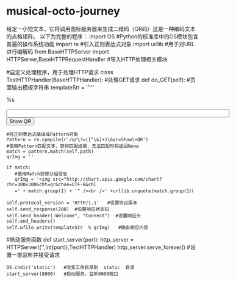# musical-octo-journey
给定一小短文本，它将调用图标服务器来生成二维码（QR码）这是一种编码文本的点格矩阵。
以下为完整的程序：
import OS      #Python的标准库中的OS模块包含普遍的操作系统功能
import re      #引入正则表达式对象
import urllib  #用于对URL进行编解码
from BaseHTTPServer import HTTPServer,BaseHTTPRequestHandler   #导入HTTP处理相关模块


#自定义处理程序，用于处理HTTP请求
class TestHTTPHandler(BaseHTTPHandler):
      #处理GET请求
      def do_GET(self):
      #页面输出模板字符串
      templateStr  =  '''''
<html>
<head>
<title>QR Link Generator</title>
</head>
<body>
%s
<br>
<br>
<from action="/qr" name=f method="GET"><input maxlength=1024 size=70
name=s value=""  title="Text to QR Encode"><input type=submit
value="Show QR" name=qr>
</form>
</body>
</html>


    #将正则表达式编译成Pattern对象
    Pattern = re.cpmpile(r'/qr\?=([^\&]+)\&qr=Show\+QR')
    #使用Pattern匹配文本，获得匹配结果，无法匹配时将返回None
    match = pattern.match(self.path)
    qrImg = ''
    
    if match:
       #使用Match获得分组信息
       qrImg = '<img src="http://chart.apis.google.com/chart?chr=300x300&cht=qr&choe=UTF-8&chl
       =' + match.group(1) + '" /><br />' +urllib.unquote(match.group(1））
       
    self.protocal_version = 'HTTP/1.1'   #设置协议版本
    self.send_response(200)  #设置响应状态码
    self.send_header(:Welcome", "Connect")  #设置响应头
    self.end_headers()
    self.wfile.write(templateStr  % qrImg)   #输出相应内容

#启动服务函数
def start_server(port):
    http_server = HTTPServer(('',int(port)),TestHTTPHandler)
    http_server.serve_forever()  #设置一直监听并接受请求
    
    OS.chdir('static')   #改变工作目录到  static  目录
    start_server(8000)   #启动服务，监听8000端口
